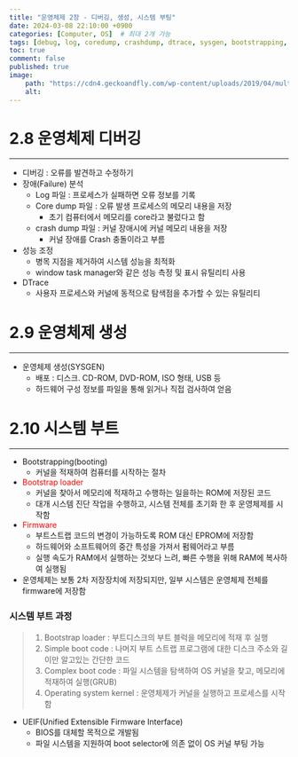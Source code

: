 ```yaml
---
title: "운영체제 2장 - 디버깅, 생성, 시스템 부팅"
date: 2024-03-08 22:10:00 +0900
categories: [Computer, OS]  # 최대 2개 가능
tags: [debug, log, coredump, crashdump, dtrace, sysgen, bootstrapping, bootloader]     # 태그는 항상 소문자로 작성할 것
toc: true
comment: false
published: true
image:
    path: "https://cdn4.geckoandfly.com/wp-content/uploads/2019/04/multi-boot-windows.jpg"
    alt: 
---
```


# 2.8 운영체제 디버깅
---

- 디버깅 : 오류를 발견하고 수정하기
- 장애(Failure) 분석
	- Log 파일 : 프로세스가 실패하면 오류 정보를 기록 
	- Core dump 파일 : 오류 발생 프로세스의 메모리 내용을 저장
		- 초기 컴퓨터에서 메모리를 core라고 불렀다고 함
	- crash dump 파일 : 커널 장애시에 커널 메모리 내용을 저장
		- 커널 장애를 Crash 충돌이라고 부름
- 성능 조정
	- 병목 지점을 제거하여 시스템 성능을 최적화
	- window task manager와 같은 성능 측정 및 표시 유틸리티 사용
- DTrace
	- 사용자 프로세스와 커널에 동적으로 탐색점을 추가할 수 있는 유틸리티

# 2.9 운영체제 생성
---

- 운영체제 생성(SYSGEN)
	- 배포 : 디스크. CD-ROM, DVD-ROM, ISO 형태, USB 등
	- 하드웨어 구성 정보를 파일을 통해 읽거나 직접 검사하여 얻음

# 2.10 시스템 부트
---

- Bootstrapping(booting)
	- 커널을 적재하여 컴퓨터를 시작하는 절차
- <font color="red">Bootstrap loader</font>
	- 커널을 찾아서 메모리에 적재하고 수행하는 일을하는 ROM에 저장된 코드
	- 대개 시스템 진단 작업을 수행하고, 시스템 전체를 초기화 한 후 운영체제를 시작함
- <font color="red">Firmware</font>
	- 부트스트랩 코드의 변경이 가능하도록 ROM 대신 EPROM에 저장함
	- 하드웨어와 소프트웨어의 중간 특성을 가져서 펌웨어라고 부름
	- 실행 속도가 RAM에서 실행하는 것보다 느려, 빠른 수행을 위해 RAM에 복사하여 실행됨
- 운영체제는 보통 2차 저장장치에 저장되지만, 일부 시스템은 운영체제 전체를 firmware에 저장함
### 시스템 부트 과정
> 1. Bootstrap loader : 부트디스크의 부트 블럭을 메모리에 적재 후 실행
> 2. Simple boot code : 나머지 부트 스트랩 프로그램에 대한 디스크 주소와 길이만 알고있는 간단한 코드
> 3. Complex boot code : 파일 시스템을 탐색하여 OS 커널을 찾고, 메모리에 적재하여 실행(GRUB)
> 4. Operating system kernel : 운영체제가 커널을 실행하고 프로세스를 시작함

- UEIF(Unified Extensible Firmware Interface)
	- BIOS를 대체할 목적으로 개발됨
	- 파일 시스템을 지원하여 boot selector에 의존 없이 OS 커널 부팅 가능